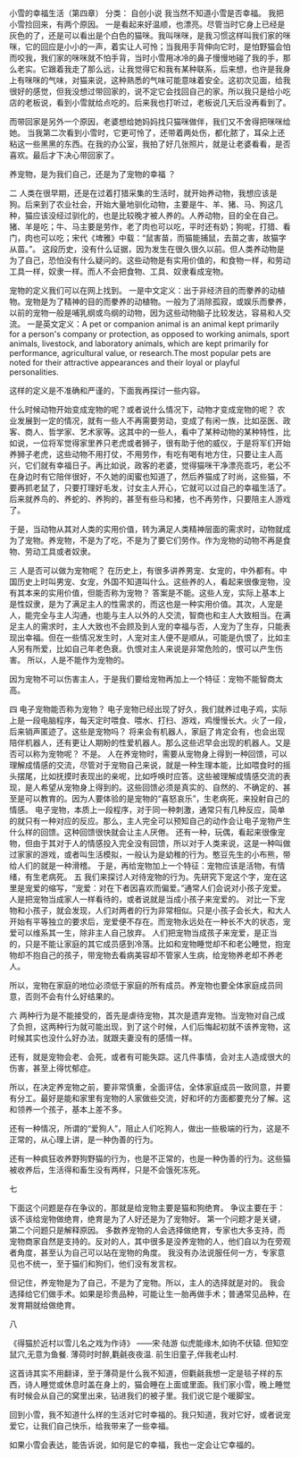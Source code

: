 小雪的幸福生活（第四章）
分类： 自创小说
我当然不知道小雪是否幸福。
我把小雪捡回来，有两个原因。
一是看起来好温顺，也漂亮。尽管当时它身上已经是灰色的了，还是可以看出是个白色的猫咪。我叫咪咪，是我习惯这样叫我们家的咪咪，它的回应是小小的一声，着实让人可怜；当我用手背伸向它时，是怕野猫会怕而咬我，我们家的咪咪就不怕手背，当时小雪用冰冷的鼻子慢慢地碰了我的手，那么老实。它跟着我走了那么远，让我觉得它和我有某种联系，后来想，也许是我身上有咪咪的气味，对猫来说，这种熟悉的气味可能意味着安全。这初次见面，给我很好的感觉，但我没想过带回家的，说不定它会找回自己的家。所以我只是给小吃店的老板说，看到小雪就给点吃的。后来我也打听过，老板说几天后没再看到了。

而带回家是另外一个原因，老婆想给她妈妈找只猫咪做伴，我们又不舍得把咪咪给她。
当我第二次看到小雪时，它更可怜了，还带着两处伤，都化脓了，耳朵上还粘这一些黑黑的东西。在我的办公室，我拍了好几张照片，就是让老婆看看，是否喜欢。最后才下决心带回家了。

养宠物，是为我们自己，还是为了宠物的幸福 ？

二
人类在很早期，还是在过着打猎采集的生活时，就开始养动物，我想应该是狗。后来到了农业社会，开始大量地驯化动物，主要是牛、羊、猪、马、狗这几种，猫应该没经过驯化的，也是比较晚才被人养的。人养动物，目的全在自己。猪、羊是吃；牛、马主要是劳作，老了肉也可以吃，平时还有奶；狗呢，打猎、看门，肉也可以吃；宋代《埤雅》中载：“鼠害苗，而猫能捕鼠，去苗之害，故猫字从苗。”。
这段历史，没有什么证据，因为发生在很久很久以前。但人类养动物是为了自己，恐怕没有什么疑问的。这些动物是有实用价值的，和食物一样，和劳动工具一样，奴隶一样。而人不会把食物、工具、奴隶看成宠物。

宠物的定义我们可以在网上找到。
一是中文定义：出于非经济目的而豢养的动植物。宠物是为了精神的目的而豢养的动植物。一般为了消除孤寂，或娱乐而豢养，以前的宠物一般是哺乳纲或鸟纲的动物，因为这些动物脑子比较发达，容易和人交流。
一是英文定义：A pet or companion animal is an animal kept primarily for a person's company or protection, as opposed to working animals, sport animals, livestock, and laboratory animals, which are kept primarily for performance, agricultural value, or research.The most popular pets are noted for their attractive appearances and their loyal or playful personalities.

这样的定义是不准确和严谨的，下面我再探讨一些内容。

什么时候动物开始变成宠物的呢？或者说什么情况下，动物才变成宠物的呢？
农业发展到一定的情况，就有一些人不再需要劳动，变成了有闲一族，比如巫医、政客、商人、哲学家、艺术家等。这其中的一些人，看中了某种动物的某种特性，比如说，一位将军觉得家里养只老虎或者狮子，很有助于他的威仪，于是将军们开始养狮子老虎，这些动物不用打仗，不用劳作，有吃有喝有地方住，只要让主人高兴，它们就有幸福日子。再比如说，政客的老婆，觉得猫咪干净漂亮乖巧，老公不在身边时有它陪伴很好，不久她的闺蜜也知道了，然后养猫成了时尚，这些猫，不要再抓老鼠了，只要打理好毛发，讨女主人开心，它就可以过自己的幸福生活了。后来就养鸟的、养蛇的、养狗的，甚至有些马和猪，也不再劳作，只要陪主人游戏了。

于是，当动物从其对人类的实用价值，转为满足人类精神层面的需求时，动物就成为了宠物。养宠物，不是为了吃，不是为了要它们劳作。作为宠物的动物不再是食物、劳动工具或者奴隶。

三
人是否可以做为宠物呢？
在历史上，有很多讲养男宠、女宠的，中外都有。中国历史上时叫男宠、女宠，外国不知道叫什么。这些养的人，看起来很像宠物，没有其本来的实用价值，但能否称为宠物？
答案是不能。这些人宠，实际上基本上是性奴隶，是为了满足主人的性需求的，而这也是一种实用价值。其次，人宠是人，能完全与主人沟通，也能与主人以外的人交流，智商也和主人大致相当。在满足主人的需求时，主人大致也不会顾及到人宠的幸福与否，人宠为了生存，只能表现出幸福。但在一些情况发生时，人宠对主人便不是顺从，可能是仇恨了，比如主人另有所爱，比如自己年老色衰。仇恨对主人来说是非常危险的，恨可以产生伤害。
所以，人是不能作为宠物的。

因为宠物不可以伤害主人，于是我们要给宠物再加上一个特征：宠物不能智商太高。

四
电子宠物能否称为宠物？
电子宠物已经出现了好久，我们就养过电子鸡，实际上是一段电脑程序，每天定时喂食、喂水、打扫、游戏，鸡慢慢长大。火了一段，后来销声匿迹了。这些是宠物吗？
将来会有机器人，家庭了肯定会有，也会出现陪伴机器人，还有更让人期盼的性爱机器人。那么这些迟早会出现的机器人。又是否可以称为宠物呢？
不是。
人在养宠物时，需要从宠物身上得到一种回馈，可以理解成情感的交流，尽管对于宠物自己来说，就是一种生理本能，比如喂食时的摇头摆尾，比如抚摸时表现出的亲呢，比如呼唤时应答。这些被理解成情感交流的表现，是人希望从宠物身上得到的。这些回馈必须是真实的、自然的、不确定的、甚至是可以教育的。因为人要体验的是宠物的“喜怒哀乐”，生老病死，来投射自己的情感。
电子宠物，本质上一段程序，对于同一种刺激，通常只有几种反应，简单的就只有一种对应的反应。那么，主人完全可以预知自己的动作会让电子宠物产生什么样的回馈。这种回馈很快就会让主人厌倦。
还有一种，玩偶，看起来很像宠物，但由于其对于人的情感投入完全没有回馈，所以对于人类来说，这是一种叫做过家家的游戏，或者叫生活模拟，一般认为是幼稚的行为。憨豆先生的小布熊，带给人们的就是一种滑稽。
于是，再给宠物加上一个特征：宠物应该是活物，有情绪，有生老病死。
五
我们来探讨人对待宠物的行为。先研究下宠这个字，宠在这里是宠爱的缩写，“宠爱：对在下者因喜欢而偏爱。”通常人们会说对小孩子宠爱。
人是把宠物当成家人一样看待的，或者说就是当成小孩子来宠爱的。
对比一下宠物和小孩子，就会发现，人们对两者的行为非常相似。只是小孩子会长大，和大人开始有平等独立的要求后，宠爱便不存在。而宠物永远处在一种长不大的状态，宠爱可以维系其一生，除非主人自己放弃。
人们把宠物当成孩子来宠爱，是正当的，只是不能让家庭的其它成员感到冷落。比如和宠物睡觉却不和老公睡觉，抱宠物却不抱自己的孩子，带宠物去看病美容却不管家人生病，给宠物养老却不养老人。

所以，宠物在家庭的地位必须低于家庭的所有成员。养宠物也要全体家庭成员同意，否则不会有什么好结果的。

六
两种行为是不能接受的，首先是虐待宠物，其次是遗弃宠物。当宠物对自己成了负担，这两种行为就可能出现，到了这个时候，人们后悔起初就不该养宠物，这时候其实也没什么好办法，就跟夫妻没有的感情一样。

还有，就是宠物会老、会死，或者有可能失踪。这几件事情，会对主人造成很大的伤害，甚至上得忧郁症。

所以，在决定养宠物之前，要非常慎重，全面评估，全体家庭成员一致同意，并要有分工。最好是能和家里有宠物的人家做些交流，好和坏的方面都要充分了解。这和领养一个孩子，基本上差不多。

还有一种情况，所谓的“爱狗人”，阻止人们吃狗人，做出一些极端的行为，这是不正常的，从心理上讲，是一种伪善的行为。

还有一种疯狂收养野狗野猫的行为，也是不正常的，也是一种伪善的行为。这些猫被收养后，生活得和畜生没有两样，只是不会饿死冻死。

七

下面这个问题是存在争议的，那就是给宠物主要是猫和狗绝育。
争议主要在于：该不该给宠物做绝育，绝育是为了人好还是为了宠物好。
第一个问题才是关键，第二个问题只是解释原因。
多数养宠物的人会选择做绝育，专家也大多支持，而宠物商家自然是支持的。反对的人，其中很多是没养宠物的人，他们自以为在旁观者角度，甚至认为自己可以站在宠物的角度。
我没有办法说服任何一方，专家意见也不统一，至于猫们和狗们，他们没有发言权。

但记住，养宠物是为了自己，不是为了宠物。所以，主人的选择就是对的。
我会选择给它们做手术。如果是珍贵品种，可能让生一胎再做手术；普通常见品种，在发育期就给做绝育。

八

《得猫於近村以雪儿名之戏为作诗》
 ——宋·陆游
似虎能缘木,如驹不伏辕.
但知空鼠穴,无意为鱼餐.
薄荷时时醉,氍毹夜夜温.
前生旧童子,伴我老山村.

这首诗其实不用翻译，至于薄荷是什么我不知道，但氍毹我想一定是毯子样的东西，诗人睡觉或休息时盖在身上的，猫会睡在上面或里面。我们家小雪，晚上睡觉有时候会从自己的窝里出来，钻进我们的被子里。我们说它是个暖脚宝。

回到小雪，我不知道什么样的生活对它时幸福的。我只知道，我对它好，或者说宠爱它，让我们自己快乐，给我带来了一些幸福。

如果小雪会表达，能告诉说，如何是它的幸福，我也一定会让它幸福的。
